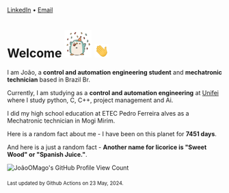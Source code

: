 [LinkedIn](https://www.linkedin.com/in/joão-pedro-gozzoli-b95641301/) &bull;
[Email](joaopedrogozzoli@gmail.com)

# Welcome <img src="happy.gif" height="64px" /> <img src="wave.gif" height="32px" />

I am João, a  **control and automation engineering student** and **mechatronic technician** based in Brazil Br.

Currently, I am studying as a **control and automation engineering** at [Unifei](https://unifei.edu.br) where I study python, C, C++, project management and Ai.

I did my high school education at ETEC Pedro Ferreira alves as a Mechatronic technician in Mogi Mirim.

Here is a random fact about me - I have been on this planet for **7451 days**.

And here is a just a random fact -  **Another name for licorice is "Sweet Wood" or "Spanish Juice."**.

![JoãoOMago's GitHub Profile View Count](https://komarev.com/ghpvc/?username=JoaoOMago)

<sub>Last updated by Github Actions on 23 May, 2024.</sub>
